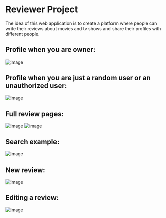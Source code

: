 # Reviewer Project
The idea of this web application is to create a platform where people can write their reviews about movies and tv shows and share their profiles with different people.

Profile when you are owner:
-----
![image](https://github.com/user-attachments/assets/b45cb4c1-19dd-4027-8b50-ae62d02c1c95)

Profile when you are just a random user or an unauthorized user:
-----
![image](https://github.com/user-attachments/assets/56700d73-ae69-4015-9fad-38f2599327ac)

Full review pages:
-----
![image](https://github.com/user-attachments/assets/e6946f88-50dc-437f-a94c-0f806b9509d7)
![image](https://github.com/user-attachments/assets/5e419e4c-1570-42a7-a091-cecdf1a75356)

Search example:
-----
![image](https://github.com/user-attachments/assets/79252a99-238d-4cdd-9504-1b7f2b850ada)

New review:
-----
![image](https://github.com/user-attachments/assets/b5f0f6ca-ed2f-477c-b3fd-a5d74fab7c2a)

Editing a review:
-----
![image](https://github.com/user-attachments/assets/a2ba7fa2-081e-4b04-8c91-ba38204ced34)

